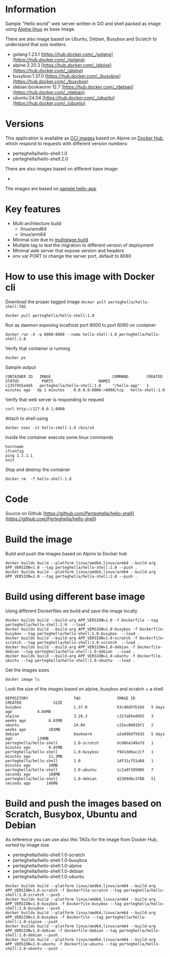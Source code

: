 # Information

Sample "Hello world" web server written in GO and shell packed as image using [Alpine linux](https://www.alpinelinux.org/) as base image.  

There are also image based on Ubuntu, Debian, Busybox and Scratch to understand that *size matters*.

- golang:1.23.1 [https://hub.docker.com/_/golang](https://hub.docker.com/_/golang)
- alpine:3.20.3 [https://hub.docker.com/_/alpine](https://hub.docker.com/_/alpine)
- busybox:1.37.0 [https://hub.docker.com/_/busybox](https://hub.docker.com/_/busybox)
- debian:bookworm 12.7 [https://hub.docker.com/_/debian](https://hub.docker.com/_/debian)
- ubuntu:24.04 [https://hub.docker.com/_/ubuntu](https://hub.docker.com/_/ubuntu)

# Versions

This application is available as [OCI images](https://opencontainers.org/) based on Alpine on [Docker Hub](https://hub.docker.com/r/perteghella/hello-shell), which respond to requests with different version numbers:

- perteghella/hello-shell:1.0 
- perteghella/hello-shell:2.0 

There are also images based on different base image:

- 

The images are based on [sample hello-app](https://github.com/GoogleCloudPlatform/kubernetes-engine-samples/tree/main/hello-app)


# Key features

- Multi architecture build
  - linux/amd64
  - linux/arm64
- Minimal size due to [multistage build](https://docs.docker.com/build/building/multi-stage/)
- Multiple tag to test the migration to different version of deployment
- Minimal web server that expose version and headers
- env var PORT to change the server port, default to 8080

# How to use this image with Docker cli

Download the proper tagged image `docker pull perteghella/hello-shell:TAG`

```shell
docker pull perteghella/hello-shell:1.0
```

Run as daemon exposing localhost port 8000 to port 8080 on container 

```shell
docker run -d -p 8000:8080 --name hello-shell-1.0 perteghella/hello-shell:1.0
```

Verify that container is running

```shell
docker ps
```

Sample output

```shell
CONTAINER ID   IMAGE                           COMMAND        CREATED         STATUS          PORTS                    NAMES
c135f955a4d5   perteghella/hello-shell:1.0     "/hello-app"   1 minutes ago   Up 1 minutes    0.0.0.0:8000->8080/tcp   hello-shell-1.0
```

Verify that web server is responding to request

```shell
curl http://127.0.0.1:8000
```

Attach to shell using 

```shell
docker exec -it hello-shell-1.0 /bin/sh
```

Inside the container execute some linux commands

```shell
hostname
ifconfig
ping 1.1.1.1
exit
```

Stop and destroy the container

```shell
docker rm  -f hello-shell-1.0
```


# Code

Source on Github [https://github.com/Perteghella/hello-shell](https://github.com/Perteghella/hello-shell)

# Build the image

Build and push the images based on Alpine to Docker hub

```shell
docker buildx build --platform linux/amd64,linux/arm64 --build-arg APP_VERSION=1.0 --tag perteghella/hello-shell:1.0 --push .
docker buildx build --platform linux/amd64,linux/arm64 --build-arg APP_VERSION=2.0 --tag perteghella/hello-shell:2.0 --push .
```

# Build using different base image

Using different Dockerfiles we build and save the image locally

```shell
docker buildx build --build-arg APP_VERSION=1.0 -f Dockerfile --tag perteghella/hello-shell:1.0  --load .
docker buildx build --build-arg APP_VERSION=1.0-busybox -f Dockerfile-busybox --tag perteghella/hello-shell:1.0-busybox  --load .
docker buildx build --build-arg APP_VERSION=1.0-scratch -f Dockerfile-scratch --tag perteghella/hello-shell:1.0-scratch  --load .
docker buildx build --build-arg APP_VERSION=1.0-debian -f Dockerfile-debian --tag perteghella/hello-shell:1.0-debian  --load .
docker buildx build --build-arg APP_VERSION=1.0-ubuntu -f Dockerfile-ubuntu --tag perteghella/hello-shell:1.0-ubuntu  --load .
```

Get the images sizes

```shell
docker image ls 
```

Look the size of the images based on alpine, busybox and scratch + a shell 


```shell
REPOSITORY                    TAG                IMAGE ID       CREATED              SIZE
busybox                       1.37.0             63cd0d5fb10d   5 days ago           4.04MB
alpine                        3.20.3             c157a85ed455   3 weeks ago          8.83MB
ubuntu                        24.04              c22ec0081bf1   2 weeks ago          101MB
debian                        bookworm           a2a098df5635   5 days ago           139MB
perteghella/hello-shell       1.0-scratch        dcd6ba149a7d   1 minutes ago        9.45MB
perteghella/hello-shell       1.0-busybox        f941dd6ac2cf   1 minutes ago        11.3MB
perteghella/hello-shell       1.0                1df31cf51d68   1 minutes ago        16MB
perteghella/hello-shell       1.0-ubuntu         1c2a0f395005   7 seconds ago        108MB
perteghella/hello-shell       1.0-debian         d2309d0c3760   51 seconds ago       146MB
```

#  Build and push the images based on Scratch, Busybox, Ubuntu and Debian

As reference you can use also this TAGs for the image from Docker Hub, sorted by image size.

- perteghella/hello-shell:1.0-scratch
- perteghella/hello-shell:1.0-busybox
- perteghella/hello-shell:1.0-alpine
- perteghella/hello-shell:1.0-debian
- perteghella/hello-shell:1.0-ubuntu


```shell
docker buildx build --platform linux/amd64,linux/arm64 --build-arg APP_VERSION=1.0-scratch -f Dockerfile-scratch --tag perteghella/hello-shell:1.0-scratch --push .
docker buildx build --platform linux/amd64,linux/arm64 --build-arg APP_VERSION=1.0-busybox -f Dockerfile-busybox --tag perteghella/hello-shell:1.0-busybox --push .
docker buildx build --platform linux/amd64,linux/arm64 --build-arg APP_VERSION=1.0-busybox -f Dockerfile --tag perteghella/hello-shell:1.0-alpine --push .
docker buildx build --platform linux/amd64,linux/arm64 --build-arg APP_VERSION=1.0-debian -f Dockerfile-debian --tag perteghella/hello-shell:1.0-debian --push .
docker buildx build --platform linux/amd64,linux/arm64 --build-arg APP_VERSION=1.0-ubuntu -f Dockerfile-ubuntu --tag perteghella/hello-shell:1.0-ubuntu --push .
```
